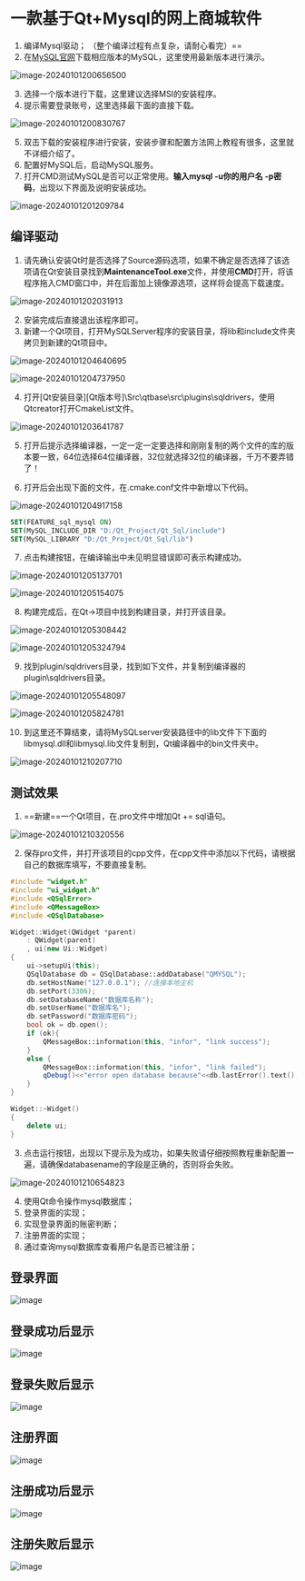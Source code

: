 # 一款基于Qt+Mysql的网上商城软件
1. 编译Mysql驱动；
（整个编译过程有点复杂，请耐心看完）==
2.   在[MySQL官网](https://dev.mysql.com/downloads/mysql/)下载相应版本的MySQL，这里使用最新版本进行演示。

![image-20240101200656500](https://gitee.com/minghenjiujie/picgo-md/raw/master/image-20240101200656500.png)

3.   选择一个版本进行下载，这里建议选择MSI的安装程序。
4.   提示需要登录账号，这里选择最下面的直接下载。

![image-20240101200830767](https://gitee.com/minghenjiujie/picgo-md/raw/master/image-20240101200830767.png)

5.   双击下载的安装程序进行安装，安装步骤和配置方法网上教程有很多，这里就不详细介绍了。
6.   配置好MySQL后，启动MySQL服务。
7.   打开CMD测试MySQL是否可以正常使用。**输入mysql -u你的用户名 -p密码**，出现以下界面及说明安装成功。

![image-20240101201209784](https://gitee.com/minghenjiujie/picgo-md/raw/master/image-20240101201209784.png)



## 编译驱动

1.   请先确认安装Qt时是否选择了Source源码选项，如果不确定是否选择了该选项请在Qt安装目录找到**MaintenanceTool.exe**文件，并使用**CMD**打开，将该程序拖入CMD窗口中，并在后面加上镜像源选项，这样将会提高下载速度。

![image-20240101202031913](https://gitee.com/minghenjiujie/picgo-md/raw/master/image-20240101202031913.png)

2.   安装完成后直接退出该程序即可。
3.   新建一个Qt项目，打开MySQLServer程序的安装目录，将lib和include文件夹拷贝到新建的Qt项目中。

![image-20240101204640695](https://gitee.com/minghenjiujie/picgo-md/raw/master/image-20240101204640695.png)

![image-20240101204737950](https://gitee.com/minghenjiujie/picgo-md/raw/master/image-20240101204737950.png)

4.   打开[Qt安装目录]\[Qt版本号]\Src\qtbase\src\plugins\sqldrivers，使用Qtcreator打开CmakeList文件。

![image-20240101203641787](https://gitee.com/minghenjiujie/picgo-md/raw/master/image-20240101203641787.png)

5.   打开后提示选择编译器，一定一定一定要选择和刚刚复制的两个文件的库的版本要一致，64位选择64位编译器，32位就选择32位的编译器，千万不要弄错了！

6.   打开后会出现下面的文件，在.cmake.conf文件中新增以下代码。

![image-20240101204917158](https://gitee.com/minghenjiujie/picgo-md/raw/master/image-20240101204917158.png)

```cmake
SET(FEATURE_sql_mysql ON)
SET(MySQL_INCLUDE_DIR "D:/Qt_Project/Qt_Sql/include")
SET(MySQL_LIBRARY "D:/Qt_Project/Qt_Sql/lib")
```

7.   点击构建按钮，在编译输出中未见明显错误即可表示构建成功。

![image-20240101205137701](https://gitee.com/minghenjiujie/picgo-md/raw/master/image-20240101205137701.png)

![image-20240101205154075](https://gitee.com/minghenjiujie/picgo-md/raw/master/image-20240101205154075.png)

8.   构建完成后，在Qt->项目中找到构建目录，并打开该目录。

![image-20240101205308442](https://gitee.com/minghenjiujie/picgo-md/raw/master/image-20240101205308442.png)

![image-20240101205324794](https://gitee.com/minghenjiujie/picgo-md/raw/master/image-20240101205324794.png)

9.   找到plugin/sqldrivers目录，找到如下文件，并复制到编译器的plugin\sqldrivers目录。

![image-20240101205548097](https://gitee.com/minghenjiujie/picgo-md/raw/master/image-20240101205548097.png)

![image-20240101205824781](https://gitee.com/minghenjiujie/picgo-md/raw/master/image-20240101205824781.png)

10.   到这里还不算结束，请将MySQLserver安装路径中的lib文件下下面的libmysql.dll和libmysql.lib文件复制到，Qt编译器中的bin文件夹中。

![image-20240101210207710](https://gitee.com/minghenjiujie/picgo-md/raw/master/image-20240101210207710.png)

## 测试效果

1.   ==新建==一个Qt项目，在.pro文件中增加Qt += sql语句。

![image-20240101210320556](https://gitee.com/minghenjiujie/picgo-md/raw/master/image-20240101210320556.png)

2.   保存pro文件，并打开该项目的cpp文件，在cpp文件中添加以下代码，请根据自己的数据库填写，不要直接复制。

```cpp
#include "widget.h"
#include "ui_widget.h"
#include <QSqlError>
#include <QMessageBox>
#include <QSqlDatabase>

Widget::Widget(QWidget *parent)
    : QWidget(parent)
    , ui(new Ui::Widget)
{
    ui->setupUi(this);
    QSqlDatabase db = QSqlDatabase::addDatabase("QMYSQL");
    db.setHostName("127.0.0.1"); //连接本地主机
    db.setPort(3306);
    db.setDatabaseName("数据库名称");
    db.setUserName("数据库名");
    db.setPassword("数据库密码");
    bool ok = db.open();
    if (ok){
        QMessageBox::information(this, "infor", "link success");
    }
    else {
        QMessageBox::information(this, "infor", "link failed");
        qDebug()<<"error open database because"<<db.lastError().text();
    }
}

Widget::~Widget()
{
    delete ui;
}
```

3.   点击运行按钮，出现以下提示及为成功，如果失败请仔细按照教程重新配置一遍，请确保databasename的字段是正确的，否则将会失败。

![image-20240101210654823](https://gitee.com/minghenjiujie/picgo-md/raw/master/image-20240101210654823.png)

4. 使用Qt命令操作mysql数据库；
5. 登录界面的实现；
6. 实现登录界面的账密判断；
7. 注册界面的实现；
8. 通过查询mysql数据库查看用户名是否已被注册；

## 登录界面
![image](https://github.com/Johnbulte/Qt_Emarket/assets/39647360/ce727885-e7ef-41c3-88bb-3c775430450a)

## 登录成功后显示
![image](https://github.com/Johnbulte/Qt_Emarket/assets/39647360/8ff277fc-56e7-49bc-bb35-61f50f59a556)

## 登录失败后显示
![image](https://github.com/Johnbulte/Qt_Emarket/assets/39647360/c1879116-b6b4-40c2-bbe0-377e5ee0e6e2)

## 注册界面
![image](https://github.com/Johnbulte/Qt_Emarket/assets/39647360/8ea28247-e7e5-4abf-b3bc-e85aeb69f525)

## 注册成功后显示
![image](https://github.com/Johnbulte/Qt_Emarket/assets/39647360/8fe1990c-d4e5-46a0-9a62-5c1d2d230f27)

## 注册失败后显示
![image](https://github.com/Johnbulte/Qt_Emarket/assets/39647360/47e0acbb-1787-4dda-a9ea-15a6c98119ec)

